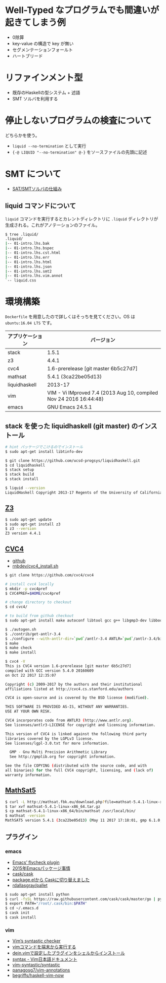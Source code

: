 # Well-Typed なプログラムでも間違いが起きてしまう例

- 0除算
- key-value の構造で key が無い
- セグメンテーションフォールト
- ハートブリード

# リファインメント型

- 既存のHaskellの型システム + 述語
- SMT ソルバを利用する

# 停止しないプログラムの検査について

どちらかを使う。

- `liquid --no-termination` として実行
- `{-@ LIQUID "--no-termination" @-}` をソースファイルの先頭に記述


# SMT について

- [SAT/SMTソルバの仕組み](https://www.slideshare.net/sakai/satsmt)

## liquid コマンドについて

`liquid` コマンドを実行するとカレントディレクトリに `.liquid` ディレクトリが生成される。これがアノテーションのファイル。

```bash
$ tree .liquid/
.liquid/
|-- 01-intro.lhs.bak
|-- 01-intro.lhs.bspec
|-- 01-intro.lhs.cst.html
|-- 01-intro.lhs.err
|-- 01-intro.lhs.html
|-- 01-intro.lhs.json
|-- 01-intro.lhs.smt2
|-- 01-intro.lhs.vim.annot
`-- liquid.css
```

# 環境構築

`Dockerfile` を用意したので詳しくはそっちを見てください。OS は `ubuntu:16.04 LTS` です。

アプリケーション | バージョン
------ | -----
stack | 1.5.1
z3 | 4.4.1
cvc4 | 1.6-prerelease [git master 6b5c27d7]
mathsat | 5.4.1 (3ca22be05d13)
liquidhaskell | 2013-17
vim | VIM - Vi IMproved 7.4 (2013 Aug 10, compiled Nov 24 2016 16:44:48)
emacs | GNU Emacs 24.5.1


## stack を使った liquidhaskell (git master) のインストール

```bash
# hint パッケージでこけるのでインストール
$ sudo apt-get install libtinfo-dev

$ git clone https://github.com/ucsd-progsys/liquidhaskell.git
$ cd liquidhaskell
$ stack setup
$ stack build
$ stack install

$ liquid --version
LiquidHaskell Copyright 2013-17 Regents of the University of California. All Rights Reserved.
```

## [Z3](https://github.com/Z3Prover/z3)

```bash
$ sudo apt-get update
$ sudo apt-get install z3
$ z3 --version
Z3 version 4.4.1
```

## [CVC4](http://cvc4.cs.stanford.edu/web/)

- [github](https://github.com/CVC4/CVC4)
- [rnbdev/cvc4_install.sh](https://gist.github.com/rnbdev/0ec49d578abde036f459a0a75d6cedf6)

```bash
$ git clone https://github.com/cvc4/cvc4

# install cvc4 locally
$ mkdir -p cvc4pref
$ CVC4PREF=$HOME/cvc4pref

# change directory to checkout
$ cd cvc4/

# to build from github checkout
$ sudo apt-get install make autoconf libtool gcc g++ libgmp3-dev libboost-dev g++-multilib gcc-multilib openjdk-8-jdk

$ ./autogen.sh
$ ./contrib/get-antlr-3.4
$ ./configure --with-antlr-dir=`pwd`/antlr-3.4 ANTLR=`pwd`/antlr-3.4/bin/antlr3 --prefix=$CVC4PREF
$ make
$ make check
$ make install

$ cvc4 -V    
This is CVC4 version 1.6-prerelease [git master 6b5c27d7]
compiled with GCC version 5.4.0 20160609
on Oct 22 2017 12:35:07

Copyright (c) 2009-2017 by the authors and their institutional
affiliations listed at http://cvc4.cs.stanford.edu/authors

CVC4 is open-source and is covered by the BSD license (modified).

THIS SOFTWARE IS PROVIDED AS-IS, WITHOUT ANY WARRANTIES.
USE AT YOUR OWN RISK.

CVC4 incorporates code from ANTLR3 (http://www.antlr.org).
See licenses/antlr3-LICENSE for copyright and licensing information.

This version of CVC4 is linked against the following third party
libraries covered by the LGPLv3 license.
See licenses/lgpl-3.0.txt for more information.

  GMP - Gnu Multi Precision Arithmetic Library
  See http://gmplib.org for copyright information.

See the file COPYING (distributed with the source code, and with
all binaries) for the full CVC4 copyright, licensing, and (lack of)
warranty information.
```

## [MathSat5](http://mathsat.fbk.eu/download.html)

```bash
$ curl -L http://mathsat.fbk.eu/download.php?file=mathsat-5.4.1-linux-x86_64.tar.gz -o mathsat-5.4.1-linux-x86_64.tar.gz
$ tar xvf mathsat-5.4.1-linux-x86_64.tar.gz
$ cp mathsat-5.4.1-linux-x86_64/bin/mathsat /usr/local/bin/
$ mathsat -version
MathSAT5 version 5.4.1 (3ca22be05d13) (May 11 2017 17:18:01, gmp 6.1.0, gcc 4.8.5, 64-bit)
```

## プラグイン
### emacs 
- [Emacs’ flycheck plugin](https://github.com/ucsd-progsys/liquid-types.el)
- [2015年Emacsパッケージ事情](https://qiita.com/tadsan/items/6c658cc471be61cbc8f6)
- [cask/cask](https://github.com/cask/cask)
- [package.elから Caskに切り替えました](http://syohex.hatenablog.com/entry/20140424/1398310931)
- [rdallasgray/pallet](https://github.com/rdallasgray/pallet)

```bash
$ sudo apt-get install python
$ curl -fsSL https://raw.githubusercontent.com/cask/cask/master/go | python
$ export PATH="/root/.cask/bin:$PATH"
$ cd ~/.emacs.d
$ cask init
$ cask install
```

### vim
- [Vim’s syntastic checker](https://github.com/ucsd-progsys/liquid-types.vim)
- [vimコマンドを端末から実行する](https://qiita.com/yoan/items/6216646324f68e54809d)
- [dein.vimで設定したプラグインをシェルからインストール](https://qiita.com/junkjunctions/items/69964c81bd5b93379e71)
- [syntax - Vim日本語ドキュメント](http://vim-jp.org/vimdoc-ja/syntax.html)
- [vim-syntastic/syntastic](https://github.com/vim-syntastic/syntastic)
- [panagosg7/vim-annotations](https://github.com/panagosg7/vim-annotations)
- [begriffs/haskell-vim-now](https://github.com/begriffs/haskell-vim-now)
